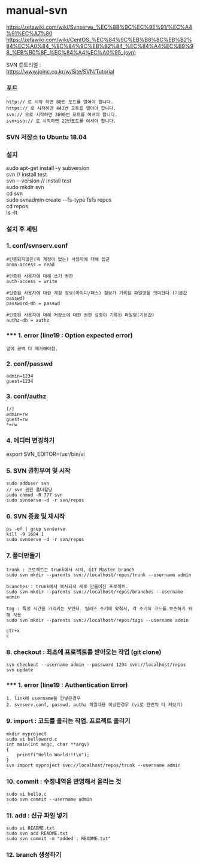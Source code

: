# manual-svn
https://zetawiki.com/wiki/Svnserve_%EC%8B%9C%EC%9E%91/%EC%A4%91%EC%A7%80
https://zetawiki.com/wiki/CentOS_%EC%84%9C%EB%B8%8C%EB%B2%84%EC%A0%84_%EC%84%9C%EB%B2%84_%EC%84%A4%EC%B9%98_%EB%B0%8F_%EC%84%A4%EC%A0%95_(svn)

SVN 튜토리얼 :  
https://www.joinc.co.kr/w/Site/SVN/Tutorial  

### 포트
```
http:// 로 시작 하면 80번 포트를 열어야 합니다.
https:// 로 시작하면 443번 포트를 열어야 합니다.
svn:// 으로 시작하면 3690번 포트를 여셔야 합니다.
svn+ssh:// 로 시작하면 22번포트를 여셔야 합니다.
```

### SVN 저장소 to Ubuntu 18.04 
### 설치
sudo apt-get install -y subversion  
svn // install test  
svn --version // install test  
sudo mkdir svn  
cd svn  
sudo svnadmin create --fs-type fsfs repos  
cd repos  
ls -lt  


### 설치 후 세팅  
### 1. conf/svnserv.conf
```
#인증되지않은(즉 계정이 없는) 사용자에 대해 접근
anon-access = read

#인증된 사용자에 대해 쓰기 권한
auth-access = write

#인증된 사용자에 대한 계정 정보(아이디/패스) 정보가 기록된 파일명을 의미한다.(기본값 passwd)
password-db = passwd

#인증된 사용자에 대해 저장소에 대한 권한 설정이 기록된 파일명(기본값)
authz-db = authz
```
### *** 1. error (line19 : Option expected error)
```
앞에 공백 다 제거해야함.
```

### 2. conf/passwd
```
admin=1234
guest=1234
```

### 3. conf/authz
```
[/]
admin=rw
guest=rw
*=rw
```
### 4. 에디터 변경하기
export SVN_EDITOR=/usr/bin/vi  

### 5. SVN 권한부여 및 시작
```
sudo adduser svn
// svn 권한 폴더할당
sudo chmod -R 777 svn
sudo svnserve -d -r svn/repos
```

### 6. SVN 종료 및 재시작
```
ps -ef | grep svnserve
kill -9 1684 1
sudo svnserve -d -r svn/repos
```

### 7. 폴더만들기
```
trunk : 프로젝트는 trunk에서 시작, GIT Master branch
sudo svn mkdir --parents svn://localhost/repos/trunk --username admin

branches : trunk에서 복사되서 새로 만들어진 프로젝트.
sudo svn mkdir --parents svn://localhost/repos/branches --username admin

tag : 특정 시간을 가리키는 포인터. 릴리즈 주기에 맞춰서, 각 주기의 코드를 보존하기 위해 사용
sudo svn mkdir --parents svn://localhost/repos/tags --username admin

ctr+x
c
```

### 8. checkout : 최초에 프로젝트를 받아오는 작업 (git clone)
```
svn checkout --username admin --password 1234 svn://localhost/repos
svn update
```

### *** 1. error (line19 : Authentication Error)
```
1. link에 username을 안넣은경우
2. svnserv.conf, passwd, authz 파일내용 이상한경우 (vi로 한번씩 다 켜보기)
```

### 9. import : 코드를 올리는 작업. 프로젝트 올리기
```
mkdir myproject
sudo vi helloword.c
int main(int argc, char **argv)
{
	printf("Hello World!!!\n");
}
svn import myproject svn://localhost/repos/trunk --username admin
```
### 10. commit : 수정내역을 반영해서 올리는 것
```
sudo vi hello.c
sudo svn commit --username admin
```

### 11. add : 신규 파일 넣기
```
sudo vi README.txt
sudo svn add README.txt 
sudo svn commit -m "added : README.txt"
```

### 12. branch 생성하기


